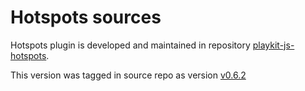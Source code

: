 # Hotspots sources
Hotspots plugin is developed and maintained in repository [playkit-js-hotspots](https://github.com/kaltura/playkit-js-hotspots).

This version was tagged in source repo as version [v0.6.2](https://github.com/kaltura/playkit-js-hotspots/releases/tag/v0.6.2)
